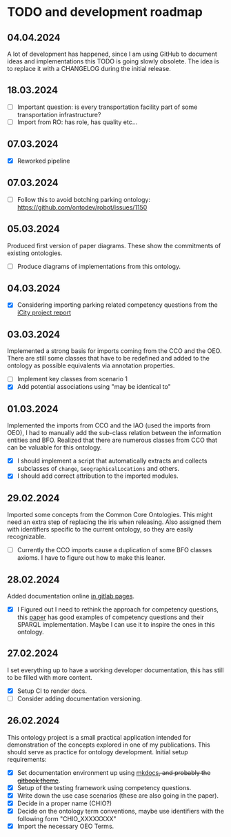 # TODO and development roadmap

## 04.04.2024

A lot of development has happened, since I am using GitHub to document ideas and implementations this TODO is going slowly obsolete. The idea is to replace it with a CHANGELOG during the initial release.

## 18.03.2024

- [ ] Important question: is every transportation facility part of some transportation infrastructure?
- [ ] Import from RO: has role, has quality etc...

## 07.03.2024

- [X] Reworked pipeline

## 07.03.2024

- [ ] Follow this to avoid botching parking ontology: https://github.com/ontodev/robot/issues/1150

## 05.03.2024

Produced first version of paper diagrams. These show the commitments of
existing ontologies. 

- [ ] Produce diagrams of implementations from this ontology.

## 04.03.2024

- [X] Considering importing parking related competency questions from the [iCity
project
report](https://enterpriseintegrationlab.github.io/icity/iCityOntologyReport_1.2.pdf)

## 03.03.2024

Implemented a strong basis for imports coming from the CCO and the OEO. There
are still some classes that have to be redefined and added to the ontology as
possible equivalents via annotation properties.

  - [ ] Implement key classes from scenario 1
  - [X] Add potential associations using "may be identical to"

## 01.03.2024

Implemented the imports from CCO and the IAO (used the imports from OEO), I had
to manually add the sub-class relation between the information entities and
BFO. Realized that there are numerous classes from CCO that can be valuable for
this ontology. 

 - [X] I should implement a script that automatically extracts and collects
   subclasses of `change`, `GeographicalLocations` and others.
 - [X] I should add correct attribution to the imported modules.

## 29.02.2024

Imported some concepts from the Common Core Ontologies. This might need an
extra step of replacing the iris when releasing. Also assigned them with
identifiers specific to the current ontology, so they are easily recognizable.

- [ ] Currently the CCO imports cause a duplication of some BFO classes axioms.
  I have to figure out how to make this leaner.

## 28.02.2024

Added documentation online [in gitlab
pages](https://ensym.pages.gitlab.dlr.de/lod/charging-ontology/). 

- [X] I Figured out
I need to rethink the approach for competency questions, this
[paper](https://doi.org/10.1016/j.websem.2019.100534) has good examples of
competency questions and their SPARQL implementation. Maybe I can use it to
inspire the ones in this ontology.

## 27.02.2024

I set everything up to have a working developer documentation, this has still
to be filled with more content.

- [X] Setup CI to render docs.
- [ ] Consider adding documentation versioning.

## 26.02.2024

This ontology project is a small practical application intended for
demonstration of the concepts explored in one of my publications. This should
serve as practice for ontology development. Initial setup requirements:

- [X] Set documentation environment up using [mkdocs](https://www.mkdocs.org/)~~, and probably the [gitbook theme](https://gitlab.com/lramage/mkdocs-gitbook-theme)~~.
- [X] Setup of the testing framework using competency questions.
- [X] Write down the use case scenarios (these are also going in the paper).
- [X] Decide in a proper name (CHIO?)
- [X] Decide on the ontology term conventions, maybe use identifiers with the following form "CHIO_XXXXXXXX"
- [X] Import the necessary OEO Terms.
